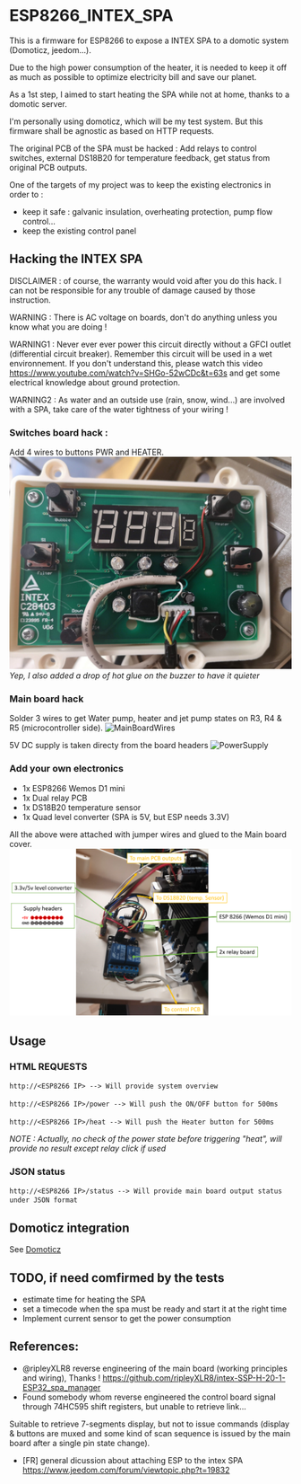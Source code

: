 # ESP8266_INTEX_SPA

This is a firmware for ESP8266 to expose a INTEX SPA to a domotic system (Domoticz, jeedom...).

Due to the high power consumption of the heater, it is needed to keep it off as much as possible to optimize electricity bill and save our planet.

As a 1st step, I aimed to start heating the SPA while not at home, thanks to a domotic server. 

I'm personally using domoticz, which will be my test system. But this firmware shall be agnostic as based on HTTP requests.

The original PCB of the SPA must be hacked : Add relays to control switches, external DS18B20 for temperature feedback, get status from original PCB outputs.

One of the targets of my project was to keep the existing electronics in order to :
* keep it safe : galvanic insulation, overheating protection, pump flow control...
* keep the existing control panel

## Hacking the INTEX SPA
DISCLAIMER : of course, the warranty would void after you do this hack. 
I can not be responsible for any trouble of damage caused by those instruction.

WARNING : There is AC voltage on boards, don't do anything unless you know what you are doing !

WARNING1 : Never ever ever power this circuit directly without a GFCI outlet (differential circuit breaker). Remember this circuit will be used in a wet environnement. If you don't understand this, please watch this video https://www.youtube.com/watch?v=SHGo-52wCDc&t=63s and get some electrical knowledge about ground protection.

WARNING2 : As water and an outside use (rain, snow, wind...) are involved with a SPA, take care of the water tightness of your wiring !

### Switches board hack :
Add 4 wires to buttons PWR and HEATER.
![Switches](/Hack_Pictures/IMG_20191215_160735.jpg)
*Yep, I also added a drop of hot glue on the buzzer to have it quieter*

### Main board hack
Solder 3 wires to get Water pump, heater and jet pump states on R3, R4 & R5 (microcontroller side).
![MainBoardWires](/Hack_Pictures/StateOuts.png)

5V DC supply is taken directy from the board headers
![PowerSupply](/Hack_Pictures/5VPowerSupply.png)


### Add your own electronics
* 1x ESP8266 Wemos D1 mini
* 1x Dual relay PCB
* 1x DS18B20 temperature sensor
* 1x Quad level converter (SPA is 5V, but ESP needs 3.3V)

All the above were attached with jumper wires and glued to the Main board cover.
![PowerSupply](/Hack_Pictures/AddElectronics.pptx.png)

## Usage
### HTML REQUESTS

    http://<ESP8266 IP> --> Will provide system overview

    http://<ESP8266 IP>/power --> Will push the ON/OFF button for 500ms

    http://<ESP8266 IP>/heat --> Will push the Heater button for 500ms
*NOTE : Actually, no check of the power state before triggering "heat", will provide no result except relay click if used*

### JSON status

    http://<ESP8266 IP>/status --> Will provide main board output status under JSON format


## Domoticz integration
See [Domoticz](/Domoticz)

## TODO, if need comfirmed by the tests
* estimate time for heating the SPA
* set a timecode when the spa must be ready and start it at the right time
* Implement current sensor to get the power consumption

## References:
* @ripleyXLR8 reverse engineering of the main board (working principles and wiring), Thanks !
https://github.com/ripleyXLR8/intex-SSP-H-20-1-ESP32_spa_manager
* Found somebody whom reverse engineered the control board signal through 74HC595 shift registers, but unable to retrieve link...

Suitable to retrieve 7-segments display, but not to issue commands (display & buttons are muxed and some kind of scan sequence is issued by the main board after a single pin state change).

* [FR] general dicussion about attaching ESP to the intex SPA
https://www.jeedom.com/forum/viewtopic.php?t=19832
